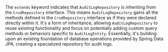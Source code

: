 The `extends` keyword indicates that `AuditLogRepository` is inheriting from the `CrudRepository` interface. This means `AuditLogRepository` gains all the methods defined in the `CrudRepository` interface as if they were declared directly within it. It's a form of inheritance, allowing `AuditLogRepository` to reuse existing functionality and focus on potentially adding custom query methods or behaviors specific to `AuditLogEntity`. Essentially, it's building upon an existing foundation of database operations provided by Spring Data JPA, creating a specialized repository for audit logs.